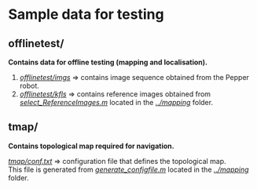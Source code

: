 # Sample data for testing

## offlinetest/
**Contains data for offline testing (mapping and localisation).**  
  
1. *[offlinetest/imgs](https://github.com/qcr/pepper_navigation/tree/main/data/offlinetest/imgs)* => contains image sequence obtained from the Pepper robot.  
2. *[offlinetest/kfls](https://github.com/qcr/pepper_navigation/tree/main/data/offlinetest/kfls)* => contains reference images obtained from *[select_ReferenceImages.m](https://github.com/qcr/pepper_navigation/blob/main/mapping/select_ReferenceImages.m)* located in the [*../mapping*](https://github.com/qcr/pepper_navigation/tree/main/mapping) folder.


## tmap/ 

**Contains topological map required for navigation.**  
  
*[tmap/conf.txt](https://github.com/qcr/pepper_navigation/blob/main/data/tmap/conf.txt)* => configuration file that defines the topological map.   
This file is generated from *[generate_configfile.m](https://github.com/qcr/pepper_navigation/blob/main/mapping/generate_configfile.m)* located in the [*../mapping*](https://github.com/qcr/pepper_navigation/tree/main/mapping) folder.
